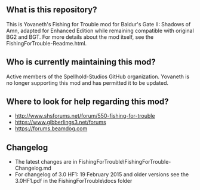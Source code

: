 ## What is this repository?
This is Yovaneth's Fishing for Trouble mod for Baldur's Gate II: Shadows of Amn, adapted for Enhanced Edition while remaining compatible with original BG2 and BGT. For more details about the mod itself, see the FishingForTrouble-Readme.html.

## Who is currently maintaining this mod?
Active members of the Spellhold-Studios GitHub organization. Yovaneth is no longer supporting this mod and has permitted it to be updated.

## Where to look for help regarding this mod?
- http://www.shsforums.net/forum/550-fishing-for-trouble
- https://www.gibberlings3.net/forums
- https://forums.beamdog.com

## Changelog
- The latest changes are in FishingForTrouble\FishingForTrouble-Changelog.md
- For changelog of 3.0 HF1: 19 February 2015 and older versions see the 3.0HF1.pdf in the FishingForTrouble\docs folder
